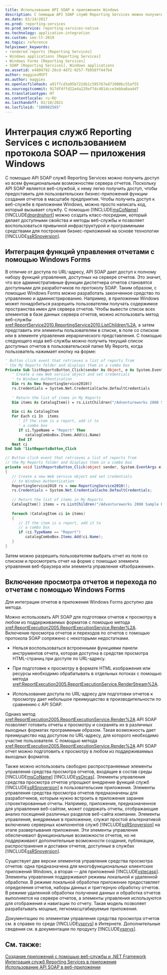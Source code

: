 ```yaml
---
title: Использование API SOAP в приложениях Windows
description: С помощью API SOAP служб Reporting Services можно получить доступ к функциональным возможностям сервера отчетов. Получите доступ к веб-службе в приложении Windows, выполнив вызовы к службе.
ms.date: 03/14/2017
ms.prod: reporting-services
ms.prod_service: reporting-services-native
ms.technology: application-integration
ms.custom: seo-lt-2019
ms.topic: reference
helpviewer_keywords:
- rendered reports [Reporting Services]
- Windows applications [Reporting Services]
- Windows Forms [Reporting Services]
- SOAP [Reporting Services], Windows applications
ms.assetid: e4804792-20cd-4df2-9257-fb958ff447b4
author: maggiesMSFT
ms.author: maggies
ms.openlocfilehash: a91f7cd3a95b722db1c595767ed71900bc55af55
ms.sourcegitcommit: 917df4ffd22e4a229af7dc481dcce3ebba0aa4d7
ms.translationtype: HT
ms.contentlocale: ru-RU
ms.lasthandoff: 02/10/2021
ms.locfileid: "100082565"
---
```

# <a name="integrating-reporting-services-using-soap---windows-application"></a>Интеграция служб Reporting Services с использованием протокола SOAP — приложения Windows
  С помощью API SOAP служб Reporting Services можно получить доступ ко всем функциональным возможностям сервера отчетов. Поскольку API SOAP является веб-службой, к нему легко получить доступ, чтобы предоставить для пользовательских бизнес-приложений функции создания отчетов в масштабе предприятия. Чтобы получить доступ к веб-службе в приложении Windows, можно просто написать код, который вызывает службу. С помощью [!INCLUDE[msCoName](../../includes/msconame-md.md)] [!INCLUDE[dnprdnshort](../../includes/dnprdnshort-md.md)] можно создать класс-посредник, который делает доступными свойства и методы веб-службы и позволяет воспользоваться привычной инфраструктурой и программными средствами для построения бизнес-приложений на основе технологии [!INCLUDE[ssRSnoversion](../../includes/ssrsnoversion-md.md)].  
  
## <a name="integrating-report-management-functionality-using-windows-forms"></a>Интеграция функций управления отчетами с помощью Windows Forms  
 В отличие от доступа по URL-адресу, API SOAP дает доступ к полному набору функций управления, доступных на сервере отчетов. Это значит, что все административные функции диспетчера отчетов становятся доступными для разработчиков по протоколу SOAP. Таким образом, с помощью Windows Forms можно разработать законченное средство по управлению и администрированию. Например, в приложении Windows может понадобиться разрешить пользователям получать содержимое пространства имен для сервера отчетов. Чтобы вывести список всех элементов в базе данных сервера отчетов, можно использовать метод веб-службы <xref:ReportService2010.ReportingService2010.ListChildren%2A>, а затем представить эти элементы пользователям в списке, в поле со списком или в элементе управления иерархического представления. С помощью следующего кода веб-службы можно получить текущий список доступных отчетов в пользовательской папке My Reports, когда пользователь нажимает кнопку на форме:  
  
```vb  
' Button click event that retrieves a list of reports from  
' the My Reports folder and displays them in a combo box  
Private Sub listReportsButton_Click(sender As Object, e As System.EventArgs)  
   ' Create a new Web service object and set credentials  
   ' to Windows Authentication  
   Dim rs As New ReportingService2010()  
   rs.Credentials = System.Net.CredentialCache.DefaultCredentials  
  
   ' Return the list of items in My Reports  
   Dim items As CatalogItem() = rs.ListChildren("/Adventureworks 2008 Sample Reports", False)  
  
   Dim ci As CatalogItem  
   For Each ci In  items  
      ' If the item is a report, add it to   
      ' a combo box  
      If ci.TypeName = "Report" Then  
         catalogComboBox.Items.Add(ci.Name)  
      End If  
   Next ci  
End Sub 'listReportsButton_Click  
```  
  
```csharp  
// Button click event that retrieves a list of reports from  
// the My Reports folder and displays them in a combo box  
private void listReportsButton_Click(object sender, System.EventArgs e)  
{  
   // Create a new Web service object and set credentials  
   // to Windows Authentication  
   ReportingService2010 rs = new ReportingService2010();  
   rs.Credentials = System.Net.CredentialCache.DefaultCredentials;  
  
   // Return the list of items in My Reports  
   CatalogItem[] items = rs.ListChildren("/Adventureworks 2008 Sample Reports", false);  
  
   foreach (CatalogItem ci in items)  
   {  
      // If the item is a report, add it to   
      // a combo box  
      if (ci.TypeName == "Report")  
         catalogComboBox.Items.Add(ci.Name);  
   }  
}  
```  
  
 Затем можно разрешить пользователям выбрать отчет из поля со списком и просмотреть отчет на форме с помощью элемента управления веб-браузера или элемента управления «Изображение».  
  
## <a name="enabling-report-viewing-and-navigation-using-windows-forms"></a>Включение просмотра отчетов и перехода по отчетам с помощью Windows Forms  
 Для интеграции отчетов в приложения Windows Forms доступно два метода.  
  
 Можно использовать API SOAP для подготовки отчетов к просмотру в любом из поддерживаемых форматов с помощью метода <xref:ReportExecution2005.ReportExecutionService.Render%2A>. Включение просмотра отчетов и переходов по отчетов с помощью протокола SOAP сопряжено с некоторыми недостатками.  
  
-   Нельзя воспользоваться встроенными функциями панели инструментов отчета, которая доступна в средстве просмотра HTML-страниц при доступе по URL-адресу.  
  
-   При подготовке к просмотру в формате HTML изображения или ресурсы необходимо обрабатывать в отдельных потоках с помощью метода <xref:ReportExecution2005.ReportExecutionService.RenderStream%2A>.  
  
-   Использование доступа по URL-адресу для подготовки отчетов к просмотру дает небольшое преимущество в производительности по сравнению с API SOAP.  
  
 Однако метод <xref:ReportExecution2005.ReportExecutionService.Render%2A> API SOAP позволяет готовить отчеты к просмотру и сохранять их в различных выходных форматах программным образом. Такая возможность дает преимущество над доступом по URL-адресу, для которого необходимо участие пользователя. С помощью метода <xref:ReportExecution2005.ReportExecutionService.Render%2A> API SOAP отчет можно подготовить к просмотру в любом из поддерживаемых выходных форматов.  
  
 Также можно использовать свободно распространяемые элементы управления средства просмотра отчетов, входящие в состав среды [!INCLUDE[msCoName](../../includes/msconame-md.md)] [!INCLUDE[vsOrcas](../../includes/vsorcas-md.md)]. Элементы управления средства просмотра отчетов упрощают внедрение функций служб [!INCLUDE[ssRSnoversion](../../includes/ssrsnoversion-md.md)] в пользовательские приложения. Элементы управления средства просмотра отчетов предназначены для разработчиков, которым нужно встроить в приложения заранее спроектированные отчеты. Например, приложение, предназначенное для управления веб-сайтом, может содержать отчеты, отображающие анализ посещений различных разделов веб-сайта компании. Элементы управления, внедряемые в приложение, служат простой альтернативой включению серверных компонентов служб [!INCLUDE[ssRSnoversion](../../includes/ssrsnoversion-md.md)] на этапе развертывания приложения. Эти элементы управления обеспечивают функциональные возможности отчетов, но не поддерживают дополнительные возможности создания, публикации, распространения и доставки отчетов, доступные в службах [!INCLUDE[ssRSnoversion](../../includes/ssrsnoversion-md.md)].  
  
 Существует две версии элементов управления средства просмотра отчетов: одна предназначена для многофункциональных клиентских приложений Windows, а вторая — для приложений [!INCLUDE[vstecasp](../../includes/vstecasp-md.md)]. Элементы управления поддерживают режимы локальной и удаленной обработки. В режиме локальной обработки приложение предоставляет определения отчетов, наборы данных и триггерную обработку отчетов. В режиме удаленной обработки получение данных и обработка отчетов выполняется на сервере отчетов, а элементы управления используются для отображения и навигации по отчету. Такая модель позволяет разрабатывать мощные, легкомасштабируемые приложения.  
  
 Документацию по элементам управления средства просмотра отчетов см. в справке по среде [!INCLUDE[vsprvs](../../includes/vsprvs-md.md)] в Интернете. Дополнительные сведения см. в документации по продукту [!INCLUDE[vsprvs](../../includes/vsprvs-md.md)].  
  
## <a name="see-also"></a>См. также:  
 [Создание приложений с помощью веб-службы и .NET Framework](../../reporting-services/report-server-web-service/net-framework/building-applications-using-the-web-service-and-the-net-framework.md)   
 [Интеграция служб Reporting Services в приложения](../../reporting-services/application-integration/integrating-reporting-services-into-applications.md)   
 [Использование API SOAP в веб-приложении](../../reporting-services/application-integration/integrating-reporting-services-using-soap-web-application.md)  
  
  
